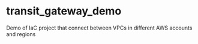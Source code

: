 # transit_gateway_demo
Demo of IaC project that connect between VPCs in different AWS accounts and regions
